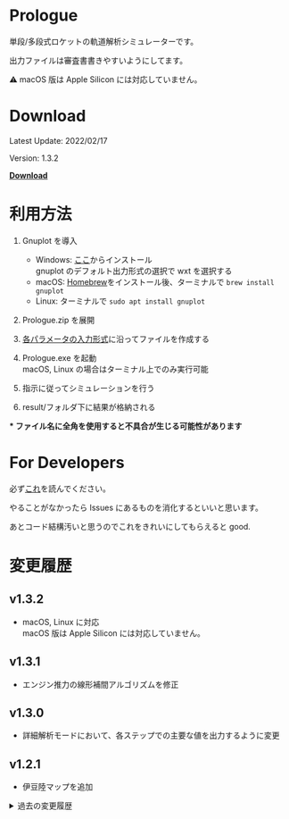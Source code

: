 # Prologue

単段/多段式ロケットの軌道解析シミュレーターです。

出力ファイルは審査書書きやすいようにしてます。

:warning: macOS 版は Apple Silicon には対応していません。

# Download

Latest Update: 2022/02/17

Version: 1.3.2

[**Download**](https://github.com/FROM-THE-EARTH/Prologue_test/releases/latest)

# 利用方法

1. Gnuplot を導入

   - Windows: [ここ](https://sourceforge.net/projects/gnuplot/files/gnuplot/5.2.8/)からインストール<br>
     gnuplot のデフォルト出力形式の選択で wxt を選択する
   - macOS: [Homebrew](https://brew.sh/index_ja)をインストール後、ターミナルで `brew install gnuplot`
   - Linux: ターミナルで `sudo apt install gnuplot`

2. Prologue.zip を展開

3. [各パラメータの入力形式](https://github.com/FROM-THE-EARTH/Prologue/blob/master/docs/INPUT.md)に沿ってファイルを作成する

4. Prologue.exe を起動<br>
   macOS, Linux の場合はターミナル上でのみ実行可能

5. 指示に従ってシミュレーションを行う

6. result/フォルダ下に結果が格納される

**\* ファイル名に全角を使用すると不具合が生じる可能性があります**

# For Developers

必ず[これ](https://github.com/FROM-THE-EARTH/Prologue/blob/master/docs/DEVELOPMENT.md)を読んでください。

やることがなかったら Issues にあるものを消化するといいと思います。

あとコード結構汚いと思うのでこれをきれいにしてもらえると good.

# 変更履歴

## v1.3.2

- macOS, Linux に対応<br>
  macOS 版は Apple Silicon には対応していません。

## v1.3.1

- エンジン推力の線形補間アルゴリズムを修正

## v1.3.0

- 詳細解析モードにおいて、各ステップでの主要な値を出力するように変更

## v1.2.1

- 伊豆陸マップを追加

<details>
<summary>過去の変更履歴</summary>

## v1.2.0

- 圧力中心傾斜、抗力係数傾斜を計算に含むように変更
- 機体速度に対する圧力中心（傾斜），抗力係数（傾斜），法線力係数　を入力するを追加(input/airspeed_param/\*\*.csv として保存する。指定しない場合は諸元 JSON の定数を用いる。傾斜は指定されていない場合 0 となる。)
- 機体諸元 json ファイルに有効でない値がある場合にエラーを出力するように変更
- 伊豆海の緯度経度情報を設定

## v1.1.1

- 抗力係数の向きを修正
- 風向風速ファイルにヘッダを追加

## v1.1.0

- 伊豆海マップを追加

## v1.0.1

- 弾道シミュレーションモードで最高高度時刻が取得できない不具合を修正

## v1.0.0

- リリース

</details>
